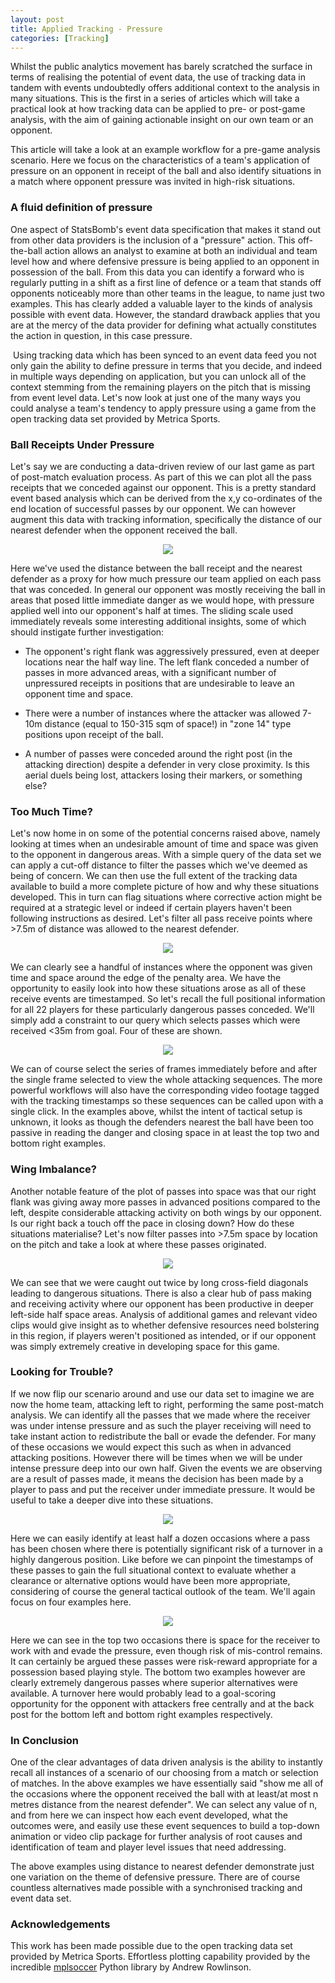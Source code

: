 ```yaml
---
layout: post
title: Applied Tracking - Pressure
categories: [Tracking]
---
```


Whilst the public analytics movement has barely scratched the surface in terms of realising the potential of event data, the use of tracking data in tandem with events undoubtedly offers additional context to the analysis in many situations. This is the first in a series of articles which will take a practical look at how tracking data can be applied to pre- or post-game analysis, with the aim of gaining actionable insight on our own team or an opponent.

This article will take a look at an example workflow for a pre-game analysis scenario. Here we focus on the characteristics of a team's application of pressure on an opponent in receipt of the ball and also identify situations in a match where opponent pressure was invited in high-risk situations.


### A fluid definition of pressure


One aspect of StatsBomb's event data specification that makes it stand out from other data providers is the inclusion of a "pressure" action. This off-the-ball action allows an analyst to examine at both an individual and team level how and where defensive pressure is being applied to an opponent in possession of the ball. From this data you can identify a forward who is regularly putting in a shift as a first line of defence or a team that stands off opponents noticeably more than other teams in the league, to name just two examples. This has clearly added a valuable layer to the kinds of analysis possible with event data. However, the standard drawback applies that you are at the mercy of the data provider for defining what actually constitutes the action in question, in this case pressure.

​
Using tracking data which has been synced to an event data feed you not only gain the ability to define pressure in terms that you decide, and indeed in multiple ways depending on application, but you can unlock all of the context stemming from the remaining players on the pitch that is missing from event level data. Let's now look at just one of the many ways you could analyse a team's tendency to apply pressure using a game from the open tracking data set provided by Metrica Sports.


### Ball Receipts Under Pressure

Let's say we are conducting a data-driven review of our last game as part of post-match evaluation process. As part of this we can plot all the pass receipts that we conceded against our opponent. This is a pretty standard event based analysis which can be derived from the x,y co-ordinates of the end location of successful passes by our opponent. We can however augment this data with tracking information, specifically the distance of our nearest defender when the opponent received the ball.

<p align="center">
 <img src="/images/Tracking - pressure/pass_receipts.png" />
</p>

Here we've used the distance between the ball receipt and the nearest defender as a proxy for how much pressure our team applied on each pass that was conceded. In general our opponent was mostly receiving the ball in areas that posed little immediate danger as we would hope, with pressure applied well into our opponent's half at times. The sliding scale used immediately reveals some interesting additional insights, some of which should instigate further investigation:

-   The opponent's right flank was aggressively pressured, even at deeper locations near the half way line. The left flank conceded a number of passes in more advanced areas, with a significant number of unpressured receipts in positions that are undesirable to leave an opponent time and space.
    
-   There were a number of instances where the attacker was allowed 7-10m distance (equal to 150-315 sqm of space!) in "zone 14" type positions upon receipt of the ball.
    
-   A number of passes were conceded around the right post (in the attacking direction) despite a defender in very close proximity. Is this aerial duels being lost, attackers losing their markers, or something else?

### Too Much Time?

Let's now home in on some of the potential concerns raised above, namely looking at times when an undesirable amount of time and space was given to the opponent in dangerous areas. With a simple query of the data set we can apply a cut-off distance to filter the passes which we've deemed as being of concern. We can then use the full extent of the tracking data available to build a more complete picture of how and why these situations developed. This in turn can flag situations where corrective action might be required at a strategic level or indeed if certain players haven't been following instructions as desired. Let's filter all pass receive points where >7.5m of distance was allowed to the nearest defender.

<p align="center">
 <img src="/images/Tracking - pressure/in_space.png" />
</p>

We can clearly see a handful of instances where the opponent was given time and space around the edge of the penalty area. We have the opportunity to easily look into how these situations arose as all of these receive events are timestamped. So let's recall the full positional information for all 22 players for these particularly dangerous passes conceded. We'll simply add a constraint to our query which selects passes which were received <35m from goal. Four of these are shown.

<p align="center">
 <img src="/images/Tracking - pressure/att_focus.png" />
</p>

We can of course select the series of frames immediately before and after the single frame selected to view the whole attacking sequences. The more powerful workflows will also have the corresponding video footage tagged with the tracking timestamps so these sequences can be called upon with a single click. In the examples above, whilst the intent of tactical setup is unknown, it looks as though the defenders nearest the ball have been too passive in reading the danger and closing space in at least the top two and bottom right examples.

### Wing Imbalance?

Another notable feature of the plot of passes into space was that our right flank was giving away more passes in advanced positions compared to the left, despite considerable attacking activity on both wings by our opponent. Is our right back a touch off the pace in closing down? How do these situations materialise? Let's now filter passes into >7.5m space by location on the pitch and take a look at where these passes originated.

<p align="center">
 <img src="/images/Tracking - pressure/left_wing.png" />
</p>

We can see that we were caught out twice by long cross-field diagonals leading to dangerous situations. There is also a clear hub of pass making and receiving activity where our opponent has been productive in deeper left-side half space areas. Analysis of additional games and relevant video clips would give insight as to whether defensive resources need bolstering in this region, if players weren't positioned as intended, or if our opponent was simply extremely creative in developing space for this game.

### Looking for Trouble?

If we now flip our scenario around and use our data set to imagine we are now the home team, attacking left to right, performing the same post-match analysis. We can identify all the passes that we made where the receiver was under intense pressure and as such the player receiving will need to take instant action to redistribute the ball or evade the defender. For many of these occasions we would expect this such as when in advanced attacking positions. However there will be times when we will be under intense pressure deep into our own half. Given the events we are observing are a result of passes made, it means the decision has been made by a player to pass and put the receiver under immediate pressure. It would be useful to take a deeper dive into these situations.

<p align="center">
 <img src="/images/Tracking - pressure/closed_down.png" />
</p>

Here we can easily identify at least half a dozen occasions where a pass has been chosen where there is potentially significant risk of a turnover in a highly dangerous position. Like before we can pinpoint the timestamps of these passes to gain the full situational context to evaluate whether a clearance or alternative options would have been more appropriate, considering of course the general tactical outlook of the team. We'll again focus on four examples here.

<p align="center">
 <img src="/images/Tracking - pressure/def_focus.png" />
</p>

Here we can see in the top two occasions there is space for the receiver to work with and evade the pressure, even though risk of mis-control remains. It can certainly be argued these passes were risk-reward appropriate for a possession based playing style. The bottom two examples however are clearly extremely dangerous passes where superior alternatives were available. A turnover here would probably lead to a goal-scoring opportunity for the opponent with attackers free centrally and at the back post for the bottom left and bottom right examples respectively.

### In Conclusion

One of the clear advantages of data driven analysis is the ability to instantly recall all instances of a scenario of our choosing from a match or selection of matches. In the above examples we have essentially said "show me all of the occasions where the opponent received the ball with at least/at most n metres distance from the nearest defender". We can select any value of n, and from here we can inspect how each event developed, what the outcomes were, and easily use these event sequences to build a top-down animation or video clip package for further analysis of root causes and identification of team and player level issues that need addressing.

The above examples using distance to nearest defender demonstrate just one variation on the theme of defensive pressure. There are of course countless alternatives made possible with a synchronised tracking and event data set.

### Acknowledgements

This work has been made possible due to the open tracking data set provided by Metrica Sports. Effortless plotting capability provided by the incredible  [mplsoccer](https://github.com/andrewRowlinson/mplsoccer)  Python library by Andrew Rowlinson.